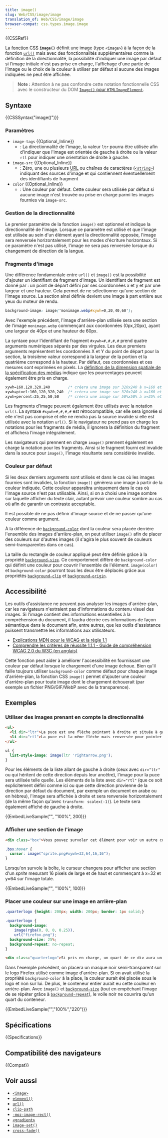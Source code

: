 ```yaml
---
title: image()
slug: Web/CSS/image/image
translation_of: Web/CSS/image/image
browser-compat: css.types.image.image
---
```


{{CSSRef}}

La [fonction](/fr/docs/Web/CSS/CSS_Functions) [CSS](/fr/docs/Web/CSS) **`image()`** définit une image (type [`<image>`](/fr/docs/Web/CSS/image)) à la façon de la fonction [`url()`](/fr/docs/Web/CSS/url) mais avec des fonctionnalités supplémentaires comme la définition de la directionnalité, la possibilité d'indiquer une image par défaut si l'image initiale n'est pas prise en charge, l'affichage d'une partie de l'image ou le choix de la couleur à utiliser par défaut si aucune des images indiquées ne peut être affichée.

> **Note :** Attention à ne pas confondre cette notation fonctionnelle CSS avec le constructeur du DOM [`Image()` pour `HTMLImageElement`](/fr/docs/Web/API/HTMLImageElement/Image).

## Syntaxe

{{CSSSyntax("image()")}}

### Paramètres

- `image-tags` {{Optional_Inline}}
  - : La directionnalité de l'image, la valeur `ltr` pourra être utilisée afin d'indiquer que l'image est orientée de gauche à droite ou la valeur `rtl` pour indiquer une orientation de droite à gauche.
- `image-src` {{Optional_Inline}}
  - : Zéro, une ou plusieurs [URL](/fr/docs/Web/CSS/url) ou chaînes de caractères ([`<string>`](/fr/docs/Web/CSS/string)) indiquant des sources d'image et qui contiennent éventuellement des identifiants de fragment
- `color` {{Optional_Inline}}
  - : Une couleur par défaut. Cette couleur sera utilisée par défaut si aucune image n'est trouvée ou prise en charge parmi les images fournies via `image-src`.

### Gestion de la directionnalité

Le premier paramètre de la fonction `image()` est optionnel et indique la directionnalité de l'image. Lorsque ce paramètre est utilisé et que l'image est utilisée au sein d'un élément ayant la directionnalité opposée, l'image sera renversée horizontalement pour les modes d'écriture horizontaux. Si ce paramètre n'est pas utilisé, l'image ne sera pas renversée lorsque du changement de direction de la langue.

### Fragments d'image

Une différence fondamentale entre `url()` et `image()` est la possibilité d'ajouter un identifiant de fragment d'image. Un identifiant de fragment est donné par&nbsp;: un point de départ défini par ses coordonnées x et y et par une largeur et une hauteur. Cela permet de ne sélectionner qu'une section de l'image source. La section ainsi définie devient une image à part entière aux yeux du moteur de rendu.

```css
background-image: image('monimage.webp#xywh=0,20,40,60');
```

Avec l'exemple précédent, l'image d'arrière-plan utilisée sera une section de l'image `monimage.webp` commençant aux coordonnées (0px,20px), ayant une largeur de 40px et une hauteur de 60px.

La syntaxe pour l'identifiant de fragment `#xywh=#,#,#,#` prend quatre arguments numériques séparés par des virgules. Les deux premiers arguments représentent les coordonnées X et Y du point de départ pour la section, la troisième valeur correspond à la largeur de la portion et la quatrième correspond à la hauteur. Par défaut, ces coordonnées et ces mesures sont exprimées en pixels. La [définition de la dimension spatiale de la spécification des médias](https://www.w3.org/TR/media-frags/#naming-space) indique que les pourcentages peuvent également être pris en charge.

```css
xywh=160,120,320,240        /* créera une image sur 320x240 à x=160 et y=120 */
xywh=pixel:160,120,320,240  /* créera une image sur 320x240 à x=160 et y=120 */
xywh=percent:25,25,50,50    /* créera une image sur 50%x50% à x=25% et y=25% */
```

Les fragments d'image peuvent également être utilisés avec la notation `url()`. La syntaxe `#xywh=#,#,#,#` est rétrocompatible, car elle sera ignorée si elle n'est pas comprise et elle ne rendra pas la source invalide si elle est utilisée avec la notation `url()`. Si le navigateur ne prend pas en charge les notations pour les fragments de média, il ignorera la définition du fragment et affichera l'image intégralement.

Les navigateurs qui prennent en charge `image()` prennent également en charge la notation pour les fragments. Ainsi si le fragment fourni est invalide dans la source pour `image()`, l'image résultante sera considérée invalide.

### Couleur par défaut

Si les deux derniers arguments sont utilisés et dans le cas où les images fournies sont invalides, la fonction `image()` génèrera une image à partir de la couleur indiquée. Cette couleur apparaîtra uniquement dans le cas où l'image source n'est pas utilisable. Ainsi, si on a choisi une image sombre sur laquelle afficher du texte clair, autant prévoir une couleur sombre au cas où afin de garantir un contraste acceptable.

Il est possible de ne pas définir d'image source et de ne passer qu'une couleur comme argument.

À la différence de [`background-color`](/fr/docs/Web/CSS/background-color) dont la couleur sera placée derrière l'ensemble des images d'arrière-plan, on peut utiliser `image()` afin de placer des couleurs sur d'autres images (il s'agira le plus souvent de couleurs semi-transparentes dans ce cas).

La taille du rectangle de couleur appliqué peut être définie grâce à la propriété [`background-size`](/fr/docs/Web/CSS/background-size). Ce comportement diffère de `background-color` qui définit une couleur pour couvrir l'ensemble de l'élément. `image(color)` et `background-color` pourront tous les deux être déplacés grâce aux propriétés [`background-clip`](/fr/docs/Web/CSS/background-clip) et [`background-origin`](/fr/docs/Web/CSS/background-origin).

## Accessibilité

Les outils d'assistance ne peuvent pas analyser les images d'arrière-plan, car les navigateurs n'extraient pas d'informations du contenu visuel des images. Si l'image contient des informations essentielles à la compréhension du document, il faudra décrire ces informations de façon sémantique dans le document afin, entre autres, que les outils d'assistance puissent transmettre les informations aux utilisateurs.

- [Explications MDN pour le WCAG et la règle 1.1](/fr/docs/Web/Accessibility/Understanding_WCAG/Perceivable#guideline_1.1_—_providing_text_alternatives_for_non-text_content)
- [Comprendre les critères de réussite 1.1.1 - Guide de compréhension WCAG 2.0 du W3C (en anglais)](https://www.w3.org/TR/2016/NOTE-UNDERSTANDING-WCAG20-20161007/text-equiv-all.html)

Cette fonction peut aider à améliorer l'accessibilité en fournissant une couleur par défaut lorsque le chargement d'une image échoue. Bien qu'il faille toujours utiliser `background-color` comme défaut pour chaque image d'arrière-plan, la fonction CSS `image()` permet d'ajouter une couleur d'arrière-plan pour toute image dont le chargement échouerait (par exemple un fichier PNG/GIF/WebP avec de la transparence).

## Exemples

### Utiliser des images prenant en compte la directionnalité

```html
<ul>
  <li dir="ltr">La puce est une flèche pointant à droite et située à gauche</li>
  <li dir="rtl">La puce est la même flèche mais renversée pour pointer à gauche.</li>
</ul>
```

```css
ul {
  list-style-image: image(ltr 'rightarrow.png');
}
```

Pour les éléments de la liste allant de gauche à droite (ceux avec `dir="ltr"` ou qui héritent de cette direction depuis leur ancêtre), l'image pour la puce sera utilisée telle quelle. Les éléments de la liste avec `dir="rtl"` (que ce soit explicitement défini comme ici ou que cette direction provienne de la direction par défaut du document, par exemple un document en arabe ou en hébreu), l'image sera affichée à droite et sera renversée horizontalement (de la même façon qu'avec `transform: scalex(-1)`). Le texte sera également affiché de gauche à droite.

{{EmbedLiveSample("", "100%", 200)}}

### Afficher une section de l'image

```html
<div class="box">Vous pouvez survoler cet élément pour voir un autre curseur</div>
```

```css
.box:hover {
  cursor: image("sprite.png#xywh=32,64,16,16");
}
```

Lorsqu'on survole la boîte, le curseur changera pour afficher une section d'un <i lang="en">sprite</i> mesurant 16 pixels de large et de haut et commençant à x=32 et y=64 sur l'image totale.

{{EmbedLiveSample("", "100%", 100)}}

### Placer une couleur sur une image en arrière-plan

```css hidden
.quarterlogo {height: 200px; width: 200px; border: 1px solid;}
```

```css
.quarterlogo {
  background-image:
    image(rgba(0, 0, 0, 0.25)),
    url("firefox.png");
  background-size: 25%;
  background-repeat: no-repeat;
}
```

```html
<div class="quarterlogo">Si pris en charge, un quart de ce div aura un logo assombri</div>
```

Dans l'exemple précédent, on placera un masque noir semi-transparent sur le logo Firefox utilisé comme image d'arrière-plan. Si on avait utilisé la propriété `background-color` à la place, la couleur aurait été placée sous le logo et non sur lui. De plus, le conteneur entier aurait eu cette couleur en arrière-plan. Avec `image()` et [`background-size`](/fr/docs/Web/CSS/background-size) (tout en empêchant l'image de se répéter grâce à [`background-repeat`](/fr/docs/Web/CSS/background-repeat)), le voile noir ne couvrira qu'un quart du conteneur.

{{EmbedLiveSample("","100%","220")}}

## Spécifications

{{Specifications}}

## Compatibilité des navigateurs

{{Compat}}

## Voir aussi

- [`<image>`](/fr/docs/Web/CSS/image)
- [`element()`](/fr/docs/Web/CSS/element)
- [`url()`](/fr/docs/Web/CSS/url)
- [`clip-path`](/fr/docs/Web/CSS/clip-path)
- [`-moz-image-rect()`](/fr/docs/Web/CSS/-moz-image-rect)
- [`<gradient>`](/fr/docs/Web/CSS/gradient)
- [`image-set()`](/fr/docs/Web/CSS/image/image-set)
- [`cross-fade()`](/fr/docs/Web/CSS/cross-fade)
